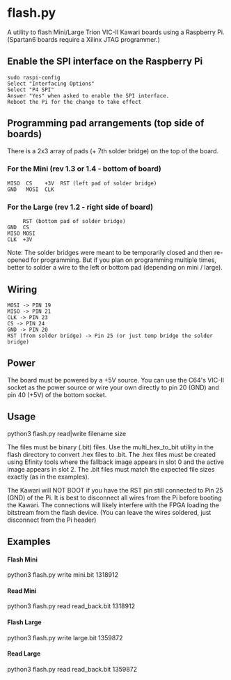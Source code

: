 # flash.py

A utility to flash Mini/Large Trion VIC-II Kawari boards using a Raspberry Pi. (Spartan6 boards require a Xilinx JTAG programmer.)

## Enable the SPI interface on the Raspberry Pi

    sudo raspi-config
    Select "Interfacing Options"
    Select "P4 SPI"
    Answer "Yes" when asked to enable the SPI interface.
    Reboot the Pi for the change to take effect

## Programming pad arrangements (top side of boards)

There is a 2x3 array of pads (+ 7th solder bridge) on the top of the board.

### For the Mini (rev 1.3 or 1.4 - bottom of board)

    MISO  CS    +3V  RST (left pad of solder bridge)
    GND   MOSI  CLK

### For the Large (rev 1.2 - right side of board)

         RST (bottom pad of solder bridge)
    GND  CS
    MISO MOSI
    CLK  +3V

Note: The solder bridges were meant to be temporarily closed and then re-opened for programming.  But if you plan on programming multiple times, better to solder a wire to the left or bottom pad (depending on mini / large).

## Wiring

    MOSI -> PIN 19
    MISO -> PIN 21
    CLK -> PIN 23
    CS -> PIN 24
    GND -> PIN 20
    RST (from solder bridge) -> Pin 25 (or just temp bridge the solder bridge)

## Power

The board must be powered by a +5V source.  You can use the C64's VIC-II socket as the power source or wire your own directly to pin 20 (GND) and pin 40 (+5V) of the bottom socket.

## Usage

   python3 flash.py read|write filename size

The files must be binary (.bit) files. Use the multi_hex_to_bit utility in the flash directory to convert .hex files to .bit.  The .hex files must be created using Efinity tools where the fallback image appears in slot 0 and the active image appears in slot 2.  The .bit files must match the expected file sizes exactly (as in the examples).

The Kawari will NOT BOOT if you have the RST pin still connected to Pin 25 (GND) of the Pi.  It is best to disconnect all wires from the Pi before booting the Kawari.  The connections will likely interfere with the FPGA loading the bitstream from the flash device. (You can leave the wires soldered, just disconnect from the Pi header)

## Examples

#### Flash Mini

   python3 flash.py write mini.bit 1318912

#### Read Mini

   python3 flash.py read read_back.bit 1318912

#### Flash Large

   python3 flash.py write large.bit 1359872

#### Read Large

   python3 flash.py read read_back.bit 1359872
